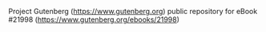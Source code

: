 Project Gutenberg (https://www.gutenberg.org) public repository for eBook #21998 (https://www.gutenberg.org/ebooks/21998)
